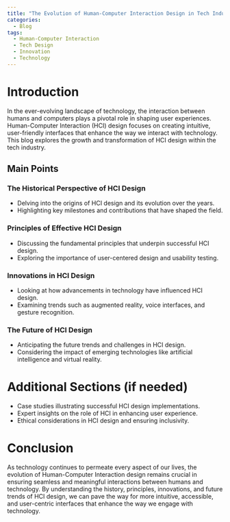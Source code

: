 ```yaml
---
title: "The Evolution of Human-Computer Interaction Design in Tech Industry"
categories:
  - Blog
tags:
  - Human-Computer Interaction
  - Tech Design
  - Innovation
  - Technology
---
```


# Introduction
In the ever-evolving landscape of technology, the interaction between humans and computers plays a pivotal role in shaping user experiences. Human-Computer Interaction (HCI) design focuses on creating intuitive, user-friendly interfaces that enhance the way we interact with technology. This blog explores the growth and transformation of HCI design within the tech industry.

## Main Points
### The Historical Perspective of HCI Design
- Delving into the origins of HCI design and its evolution over the years.
- Highlighting key milestones and contributions that have shaped the field.

### Principles of Effective HCI Design
- Discussing the fundamental principles that underpin successful HCI design.
- Exploring the importance of user-centered design and usability testing.

### Innovations in HCI Design
- Looking at how advancements in technology have influenced HCI design.
- Examining trends such as augmented reality, voice interfaces, and gesture recognition.

### The Future of HCI Design
- Anticipating the future trends and challenges in HCI design.
- Considering the impact of emerging technologies like artificial intelligence and virtual reality.

# Additional Sections (if needed)
- Case studies illustrating successful HCI design implementations.
- Expert insights on the role of HCI in enhancing user experience.
- Ethical considerations in HCI design and ensuring inclusivity.

# Conclusion
As technology continues to permeate every aspect of our lives, the evolution of Human-Computer Interaction design remains crucial in ensuring seamless and meaningful interactions between humans and technology. By understanding the history, principles, innovations, and future trends of HCI design, we can pave the way for more intuitive, accessible, and user-centric interfaces that enhance the way we engage with technology.